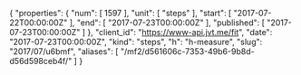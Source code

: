 {
  "properties": {
    "num": [
      1597
    ],
    "unit": [
      "steps"
    ],
    "start": [
      "2017-07-22T00:00:00Z"
    ],
    "end": [
      "2017-07-23T00:00:00Z"
    ],
    "published": [
      "2017-07-23T00:00:00Z"
    ]
  },
  "client_id": "https://www-api.jvt.me/fit",
  "date": "2017-07-23T00:00:00Z",
  "kind": "steps",
  "h": "h-measure",
  "slug": "2017/07/u6bmf",
  "aliases": [
    "/mf2/d561606c-7353-49b6-9b8d-d56d598ceb4f/"
  ]
}
